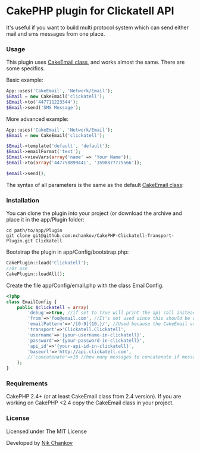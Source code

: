 # CakePHP plugin for Clickatell API

It's useful if you want to build multi protocol system which can send either mail and sms messages from one place.

### Usage

This plugin uses [CakeEmail class](http://book.cakephp.org/2.0/en/core-utility-libraries/email.html), and works almost the same. There are some specifics.

Basic example:

```php
App::uses('CakeEmail', 'Network/Email');
$Email = new CakeEmail('clickatell');
$Email->to('447711223344');
$Email->send('SMS Message');
```

More advanced example:

```php
App::uses('CakeEmail', 'Network/Email');
$Email = new CakeEmail('clickatell');

$Email->template('default', 'default');
$Email->emailFormat('text');
$Email->viewVars(array('name' => 'Your Name'));
$Email->to(array('447758899441', '3598877775566'));

$email->send();
```

The syntax of all parameters is the same as the default [CakeEmail class](http://book.cakephp.org/2.0/en/core-utility-libraries/email.html):

### Installation

You can clone the plugin into your project (or download the archive and place it in the app/Plugin folder:

```
cd path/to/app/Plugin
git clone git@github.com:nchankov/CakePHP-Clickatell-Transport-Plugin.git Clickatell
```

Bootstrap the plugin in app/Config/bootstrap.php:

```php
CakePlugin::load('Clickatell');
//Or use
CakePlugin::loadAll();
```

Create the file app/Config/email.php with the class EmailConfig.

```php
<?php
class EmailConfig {
	public $clickatell = array(
    	'debug'=>true, //if set to true will print the api call instead of sending it
    	'from'=>'foo@email.com', //It's not used since this should be done from Clickatell site, but without this CakeEmail fail to send.
    	'emailPattern'=>'/[0-9]{10,}/', //Used because the CakeEmail validates email addresses. This way it can accept numeric value which usually the phones are. Customize on request
    	'transport'=>'Clickatell.Clickatell',
    	'username'=>'{your-username-in-clickatell}',
    	'password'=>'{your-password-in-clickatell}',
    	'api_id'=>'{your-api-id-in-clickatell}',
    	'baseurl'=>'http://api.clickatell.com',
    	//'concatenate'=>10 //how many messages to concatenate if messages are longer than 160 symbols. By default it's 4 this way you can increase them (careful, because it's charged by 160 char message)
    );
}
```

### Requirements

CakePHP 2.4+ (or at least CakeEmail class from 2.4 version). If you are working on CakePHP <2.4 copy the CakeEmail class in your project.

### License

Licensed under The MIT License

Developed by [Nik Chankov](http://nik.chankov.net)

